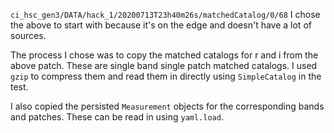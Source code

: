 `ci_hsc_gen3/DATA/hack_1/20200713T23h40m26s/matchedCatalog/0/68`
I chose the above to start with because it's on the edge and doesn't have a lot of sources.

The process I chose was to copy the matched catalogs for r and i from the above patch.
These are single band single patch matched catalogs.
I used `gzip` to compress them and read them in directly using `SimpleCatalog` in the test.

I also copied the persisted `Measurement` objects for the corresponding bands and patches.
These can be read in using `yaml.load`.
